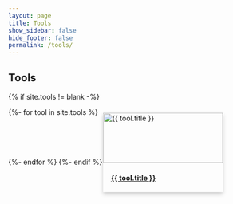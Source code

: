 ```yaml
---
layout: page
title: Tools
show_sidebar: false
hide_footer: false
permalink: /tools/
--- 
```

<div class="tools">
<h2>Tools</h2>

{% if site.tools != blank -%} 

<div class="tool-name">
    {%- for tool in site.tools %}
            <a href="{{ '' | append: tool.name | downcase | replace: '.md', ''| append: '.html' }}" class="tool-link">
                <div class="tool-m">
                    <img src="{{ tool.image | relative_url }}" alt="{{ tool.title }}" style="width:100%;">
                    <div class="container">
                        <h4><b>{{ tool.title }}</b></h4>
                    </div>
                </div>
            </a>
    {%- endfor %}
    {%- endif %}
</div>
<style>
.tool-name{
    display: flex;
    flex-wrap: wrap;
    justify-content: flex-start; /* Align items to the left */
}
.team-link {
    text-decoration: none; /* Optional: removes underline from links */
    color: inherit; /* Optional: keeps text color consistent with the rest of the design */
}
.tool-m {
    margin: 10px;
    box-shadow: 0 4px 8px 0 rgba(0,0,0,0.2);
    transition: 0.3s;
    width: 240px; /* Adjust based on your preference */
}
.tool-m:hover {
    box-shadow: 0 8px 16px 0 rgba(0,0,0,0.2);
}
.container {
    padding: 2px 16px;
}
</style>